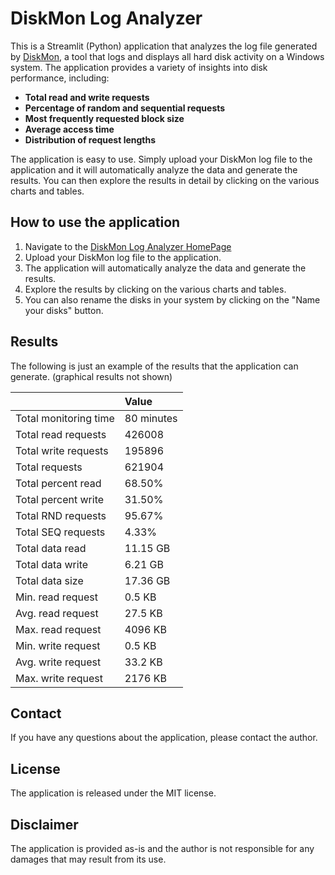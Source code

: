 # DiskMon Log Analyzer

This is a Streamlit (Python) application that analyzes the log file generated by [DiskMon](https://learn.microsoft.com/en-us/sysinternals/downloads/diskmon), a tool that logs and displays all hard disk activity on a Windows system. The application provides a variety of insights into disk performance, including:

* **Total read and write requests**
* **Percentage of random and sequential requests**
* **Most frequently requested block size**
* **Average access time**
* **Distribution of request lengths**

The application is easy to use. Simply upload your DiskMon log file to the application and it will automatically analyze the data and generate the results. You can then explore the results in detail by clicking on the various charts and tables.

## How to use the application

1. Navigate to the [DiskMon Log Analyzer HomePage](https://diskmon-log-visualizer.streamlit.app)
2. Upload your DiskMon log file to the application.
3. The application will automatically analyze the data and generate the results.
4. Explore the results by clicking on the various charts and tables.
5. You can also rename the disks in your system by clicking on the "Name your disks" button.

## Results 

The following is just an example of the results that the application can generate. 
(graphical results not shown)

|                       | Value      |
| --------------------- | :--------- |
| Total monitoring time | 80 minutes |
| Total read requests   | 426008     |
| Total write requests  | 195896     |
| Total requests        | 621904     |
| Total percent read    | 68.50%     |
| Total percent write   | 31.50%     |
| Total RND requests    | 95.67%     |
| Total SEQ requests    | 4.33%      |
| Total data read       | 11.15 GB   |
| Total data write      | 6.21 GB    |
| Total data size       | 17.36 GB   |
| Min. read request     | 0.5 KB     |
| Avg. read request     | 27.5 KB    |
| Max. read request     | 4096 KB    |
| Min. write request    | 0.5 KB     |
| Avg. write request    | 33.2 KB    |
| Max. write request    | 2176 KB    |


## Contact

If you have any questions about the application, please contact the author.

## License

The application is released under the MIT license.

## Disclaimer

The application is provided as-is and the author is not responsible for any damages that may result from its use.

